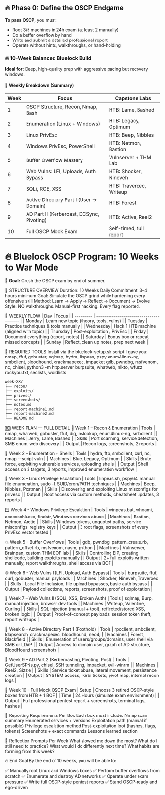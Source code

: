 ## 🔥 Phase 0: Define the OSCP Endgame

**To pass OSCP**, you must:

-   Root 3/5 machines in 24h exam (at least 2 manually)
-   Do a buffer overflow by hand
-   Write and submit a detailed professional report
-   Operate without hints, walkthroughs, or hand-holding

### 🔥 10-Week Balanced Bluelock Build

**Ideal for:** Deep, high-quality prep with aggressive pacing but recovery windows.

#### 📅 Weekly Breakdown (Summary)

| Week | Focus                                     | Capstone Labs           |
| ---- | ----------------------------------------- | ----------------------- |
| 1    | OSCP Structure, Recon, Nmap, Bash         | HTB: Lame, Bashed       |
| 2    | Enumeration (Linux + Windows)             | HTB: Legacy, Optimum    |
| 3    | Linux PrivEsc                             | HTB: Beep, Nibbles      |
| 4    | Windows PrivEsc, PowerShell               | HTB: Netmon, Bastion    |
| 5    | Buffer Overflow Mastery                   | Vulnserver + THM Lab    |
| 6    | Web Vulns: LFI, Uploads, Auth Bypass      | HTB: Shocker, Nineveh   |
| 7    | SQLi, RCE, XSS                            | HTB: Traverxec, Writeup |
| 8    | Active Directory Part I (User → Domain)   | HTB: Forest             |
| 9    | AD Part II (Kerberoast, DCSync, Pivoting) | HTB: Active, Reel2      |
| 10   | Full OSCP Mock Exam                       | Self-timed, full report |

# 🔥 Bluelock OSCP Program: 10 Weeks to War Mode

**🎯 Goal:** Crush the OSCP exam by end of summer.

📆 STRUCTURE OVERVIEW
Duration: 10 Weeks
Daily Commitment: 3–4 hours minimum
Goal: Simulate the OSCP grind while hardening every offensive skill
Method: Learn → Apply → Reflect → Document → Evolve
Style: NO walkthroughs. Manual-first hacking. Every flag reported.

🔁 WEEKLY FLOW
| Day | Focus |
| --------- | --------------------------------------- |
| Monday | Learn new topic (theory, tools, vulns) |
| Tuesday | Practice techniques & tools manually |
| Wednesday | Hack 1 HTB machine (aligned with topic) |
| Thursday | Post-exploitation / PrivEsc |
| Friday | Document everything (report, notes) |
| Saturday | Bonus box or repeat missed concepts |
| Sunday | Reflect, clean up notes, prep next week |

🧰 REQUIRED TOOLS
Install via the bluelock-setup.sh script I gave you:
nmap, ffuf, gobuster, sqlmap, hydra, linpeas, pspy
enum4linux-ng, smbclient, bloodhound, crackmapexec, impacket
gdb, pwndbg, msfvenom, nc, chisel, python3 -m http.server
burpsuite, whatweb, nikto, wfuzz
rockyou.txt, seclists, wordlists

```bash
week-XX/
├── recon/
├── exploits/
├── privesc/
├── screenshots/
├── notes.md
├── report-machine1.md
├── report-machine2.md
└── README.md

```

🔟 WEEK PLAN — FULL DETAIL
🧭 Week 1 – Recon & Enumeration
| Tools | nmap, whatweb, gobuster, ffuf, dig, nslookup, enum4linux-ng, smbclient |
| Machines | Jerry, Lame, Bashed |
| Skills | Port scanning, service detection, SMB enum, web discovery |
| Output | Recon logs, screenshots, 2 reports |

🐚 Week 2 – Enumeration + Shells
| Tools | hydra, ftp, smbclient, curl, nc, nmap --script vuln |
| Machines | Blue, Legacy, Optimum |
| Skills | Brute force, exploiting vulnerable services, uploading shells |
| Output | Shell access on 3 targets, 3 reports, improved enumeration workflow |

🐧 Week 3 – Linux Privilege Escalation
| Tools | linpeas.sh, pspy64, manual file enumeration, sudo -l, SUID/cron/PATH techniques |
| Machines | Beep, Nibbles, Postman |
| Skills | Discovering and exploiting Linux misconfigs for privesc |
| Output | Root access via custom methods, cheatsheet updates, 3 reports |

🪟 Week 4 – Windows Privilege Escalation
| Tools | winpeas.bat, whoami, accesschk.exe, findstr, Windows services abuse |
| Machines | Bastion, Netmon, Arctic |
| Skills | Windows tokens, unquoted paths, service misconfigs, registry keys |
| Output | 3 root flags, screenshots of every PrivEsc vector tested |

💥 Week 5 – Buffer Overflows
| Tools | gdb, pwndbg, pattern_create.rb, pattern_offset.rb, msfvenom, nasm, python |
| Machines | Vulnserver, Brainpan, custom THM BOF lab |
| Skills | Controlling EIP, creating shellcode, building exploits manually |
| Output | 2+ full exploits written manually, report walkthroughs, shell access via BOF |

🌐 Week 6 – Web Vulns I (LFI, Upload, Auth Bypass)
| Tools | burpsuite, ffuf, curl, gobuster, manual payloads |
| Machines | Shocker, Nineveh, Traverxec |
| Skills | Local File Inclusion, file upload bypasses, basic auth bypass |
| Output | Payload collections, reports, screenshots, proof of exploitation |

🧪 Week 7 – Web Vulns II (SQLi, XSS, Broken Auth)
| Tools | sqlmap, Burp, manual injection, browser dev tools |
| Machines | Writeup, Valentine, Curling |
| Skills | SQL injection (manual + tool), reflected/stored XSS, broken logic |
| Output | Proof-of-concept payloads, session token theft, report writeups |

🏰 Week 8 – Active Directory Part 1 (Foothold)
| Tools | rpcclient, smbclient, ldapsearch, crackmapexec, bloodhound, neo4j |
| Machines | Forest, Blackfield |
| Skills | Enumeration of users/groups/domains, user shell via SMB or LDAP |
| Output | Access to domain user, graph of AD structure, BloodHound screenshots |

🔐 Week 9 – AD Part 2 (Kerberoasting, Pivoting, Post)
| Tools | GetUserSPNs.py, chisel, SSH tunneling, impacket, evil-winrm |
| Machines | Reel2, Sizzle |
| Skills | Service ticket abuse, lateral movement, persistence creation |
| Output | SYSTEM access, .kirbi tickets, pivot map, internal recon logs |

🧠 Week 10 – Full Mock OSCP Exam
| Setup | Choose 3 retired OSCP-style boxes from HTB + 1 BOF |
| Time | 24 Hours (simulate exam environment) |
| Output | Full professional pentest report + screenshots, terminal logs, hashes |

📝 Reporting Requirements Per Box
Each box must include:
Nmap scan summary
Enumerated services + versions
Exploitation path (manual if possible)
Privilege escalation method
Post-exploitation loot (hashes, flags, tokens)
Screenshots + exact commands
Lessons learned section

🧠 Reflection Prompts Per Week
What slowed me down the most?
What do I still need to practice?
What would I do differently next time?
What habits are forming from this week?

🔥 End Goal
By the end of 10 weeks, you will be able to:

✅ Manually root Linux and Windows boxes
✅ Perform buffer overflows from scratch
✅ Enumerate and destroy AD networks
✅ Operate under exam pressure
✅ Write full OSCP-style pentest reports
✅ Stand OSCP-ready and ego-driven

